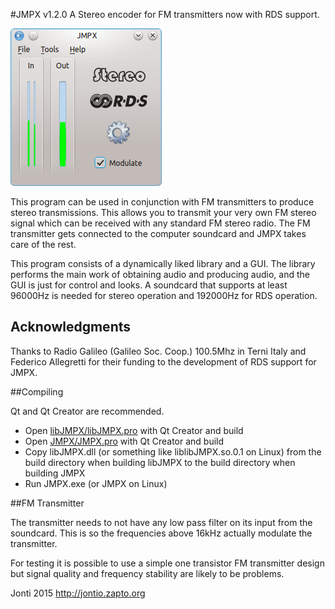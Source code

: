 #JMPX v1.2.0
A Stereo encoder for FM transmitters now with RDS support.

![Screenshot of JMPX on Linux](JMPX/images/screenshot-linux.png)

This program can be used in conjunction with FM transmitters to produce stereo transmissions. This allows you to transmit your very own FM stereo signal which can be received with any standard FM stereo radio. The FM transmitter gets connected to the computer soundcard and JMPX takes care of the rest.

This program consists of a dynamically liked library and a GUI. The library performs the main work of obtaining audio and producing audio, and the GUI is just for control and looks. A soundcard that supports at least 96000Hz is needed for stereo operation and 192000Hz for RDS operation.

## Acknowledgments

Thanks to Radio Galileo (Galileo Soc. Coop.) 100.5Mhz in Terni Italy and Federico Allegretti for their funding to the development of RDS support for JMPX.

##Compiling

Qt and Qt Creator are recommended.

* Open [libJMPX/libJMPX.pro](libJMPX/libJMPX.pro) with Qt Creator and build
* Open [JMPX/JMPX.pro](JMPX/JMPX.pro) with Qt Creator and build
* Copy libJMPX.dll (or something like liblibJMPX.so.0.1 on Linux) from the build directory when building libJMPX to the build directory when building JMPX
* Run JMPX.exe (or JMPX on Linux)

##FM Transmitter

The transmitter needs to not have any low pass filter on its input from the soundcard. This is so the frequencies above 16kHz actually modulate the transmitter.

For testing it is possible to use a simple one transistor FM transmitter design but signal quality and frequency stability are likely to be problems.

Jonti 2015
http://jontio.zapto.org

